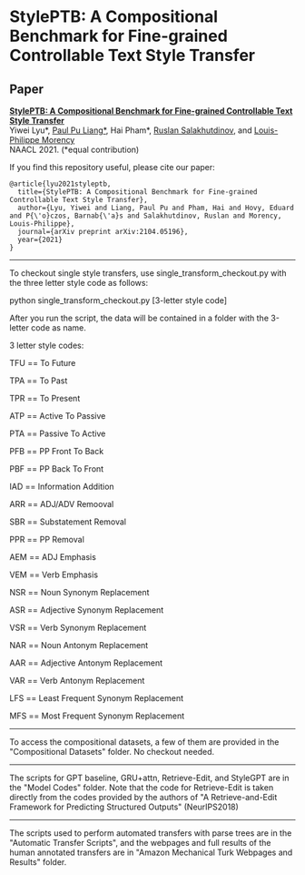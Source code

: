 # StylePTB: A Compositional Benchmark for Fine-grained Controllable Text Style Transfer


## Paper

[**StylePTB: A Compositional Benchmark for Fine-grained Controllable Text Style Transfer**](https://arxiv.org/abs/2104.05196)<br>
Yiwei Lyu*, [Paul Pu Liang*](http://www.cs.cmu.edu/~pliang/), Hai Pham*, [Ruslan Salakhutdinov](https://www.cs.cmu.edu/~rsalakhu/), and [Louis-Philippe Morency](https://www.cs.cmu.edu/~morency/)<br>
NAACL 2021. (*equal contribution)

If you find this repository useful, please cite our paper:
```
@article{lyu2021styleptb,
  title={StylePTB: A Compositional Benchmark for Fine-grained Controllable Text Style Transfer},
  author={Lyu, Yiwei and Liang, Paul Pu and Pham, Hai and Hovy, Eduard and P{\'o}czos, Barnab{\'a}s and Salakhutdinov, Ruslan and Morency, Louis-Philippe},
  journal={arXiv preprint arXiv:2104.05196},
  year={2021}
}
```

----------------------------

To checkout single style transfers, use single_transform_checkout.py with the three letter style code as follows:

python single_transform_checkout.py [3-letter style code]

After you run the script, the data will be contained in a folder with the 3-letter code as name.

3 letter style codes:

TFU == To Future

TPA == To Past

TPR == To Present

ATP == Active To Passive

PTA == Passive To Active

PFB == PP Front To Back

PBF == PP Back To Front

IAD == Information Addition

ARR == ADJ/ADV Remooval

SBR == Substatement Removal

PPR == PP Removal

AEM == ADJ Emphasis

VEM == Verb Emphasis

NSR == Noun Synonym Replacement

ASR == Adjective Synonym Replacement

VSR == Verb Synonym Replacement

NAR == Noun Antonym Replacement

AAR == Adjective Antonym Replacement

VAR == Verb Antonym Replacement

LFS == Least Frequent Synonym Replacement

MFS == Most Frequent Synonym Replacement

----------------------------

To access the compositional datasets, a few of them are provided in the "Compositional Datasets" folder. No checkout needed.

----------------------------

The scripts for GPT baseline, GRU+attn, Retrieve-Edit, and StyleGPT are in the "Model Codes" folder. Note that the code for Retrieve-Edit is taken directly from the codes provided by the authors of "A Retrieve-and-Edit Framework for Predicting Structured Outputs" (NeurIPS2018)

---------------------------

The scripts used to perform automated transfers with parse trees are in the "Automatic Transfer Scripts", and the webpages and full results of the human annotated transfers are in "Amazon Mechanical Turk Webpages and Results" folder.
